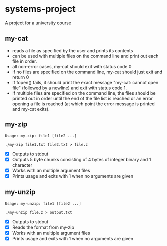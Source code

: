 # systems-project
A project for a university course

## my-cat
- reads a file as specified by the user and prints its contents
- can be used with multiple files on the command line and print out each file in order.
- all non-error cases, my-cat should exit with status code 0
- If no files are specified on the command line, my-cat should just exit and return 0
- If fopen() fails, it should print the exact message "my-cat: cannot open file" (followed by a newline) and exit with status code 1.
- If multiple files are specified on the command line, the files should be printed out in order until the end of the file list is reached or an error opening a file is reached (at which point the error message is printed and my-cat exits).

## my-zip
```
Usage: my-zip: file1 [file2 ...]

./my-zip file1.txt file2.txt > file.z
```
- [X]   Outputs to stdout
- [X]   Outputs 5 byte chunks consisting of 4 bytes of integer binary and 1 character
- [X]   Works with an multiple argument files
- [X]   Prints usage and exits with 1 when no arguments are given

## my-unzip
```
Usage: my-unzip: file1 [file2 ...]

./my-unzip file.z > output.txt
```
- [X]   Outputs to stdout
- [X]   Reads the format from my-zip
- [X]   Works with an multiple argument files
- [X]   Prints usage and exits with 1 when no arguments are given
